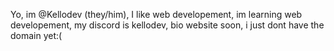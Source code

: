 Yo, im @Kellodev (they/him),
I like web developement,
im learning web developement,
my discord is kellodev,
bio website soon, i just dont have the domain yet:(

<!---
Kellodev/Kellodev is a ✨ special ✨ repository because its `README.md` (this file) appears on your GitHub profile.
You can click the Preview link to take a look at your changes.
--->
